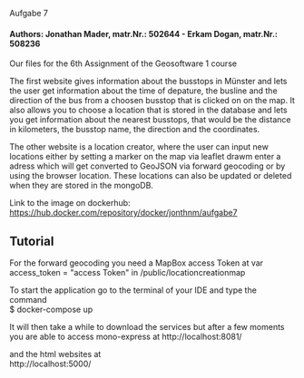 </strong></h1>Aufgabe 7</strong></h1>
<h4>Authors:  Jonathan Mader, matr.Nr.: 502644 - Erkam Dogan, matr.Nr.: 508236</h4>

Our files for the 6th Assignment of the Geosoftware 1 course

The first website gives information about the busstops in Münster and lets the user get information about the time of depature,
the busline and the direction of the bus from a choosen busstop that is clicked on on the map.
It also allows you to choose a location that is stored in the database and lets you get information about the
nearest busstops, that would be the distance in kilometers, the busstop name, the direction and the coordinates.

The other website is a location creator, where the user can input new locations either by setting a marker on the map via leaflet drawm
enter a adress which will get converted to GeoJSON via forward geocoding or by using the browser location. These locations can also be updated
or deleted when they are stored in the mongoDB.

Link to the image on dockerhub: https://hub.docker.com/repository/docker/jonthnm/aufgabe7

<h2>Tutorial</h2>

For the forward geocoding you need a MapBox access Token at var access_token = "access Token" in /public/locationcreationmap

To start the application go to the terminal of your IDE and type the command <br>
$ docker-compose up

It will then take a while to download the services but after a few moments you are able to access mono-express at 
http://localhost:8081/

and the html websites at <br>
http://localhost:5000/


